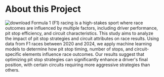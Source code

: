 # About this Project 
![download](https://github.com/user-attachments/assets/723b5150-de5d-40b8-a41b-bc6fcf5737c3)
Formula 1 (F1) racing is a high-stakes sport where race outcomes are influenced by multiple factors, including driver performance, pit stop efficiency, and circuit characteristics. This study aims to analyze the impact of pit stop strategies and circuit attributes on race results. Using data from F1 races between 2020 and 2024, we apply machine learning models to determine how pit stop timing, number of stops, and circuit-specific elements influence race outcomes. Our results suggest that optimizing pit stop strategies can significantly enhance a driver's final position, with certain circuits requiring more aggressive strategies than others.
